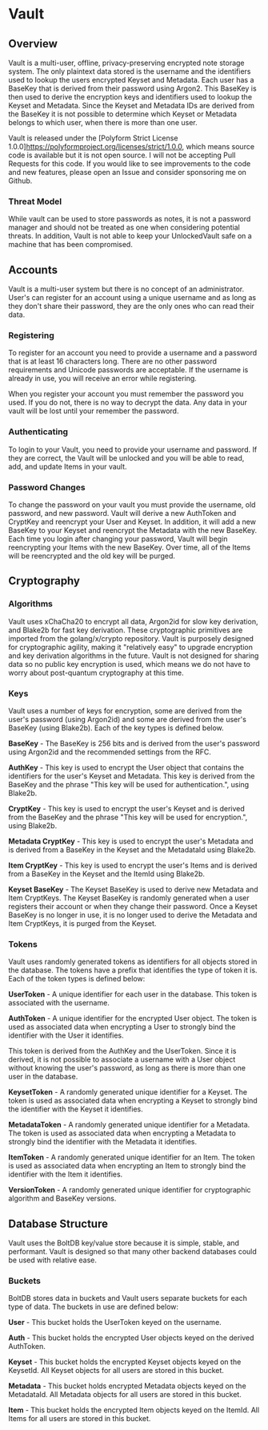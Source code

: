 # Vault

## Overview
Vault is a multi-user, offline, privacy-preserving encrypted note storage system. The only plaintext data stored is the username and the identifiers used to lookup the users encrypted Keyset and Metadata. Each user has a BaseKey that is derived from their password using Argon2. This BaseKey is then used to derive the encryption keys and identifiers used to lookup the Keyset and Metadata. Since the Keyset and Metadata IDs are derived from the BaseKey it is not possible to determine which Keyset or Metadata belongs to which user, when there is more than one user.

Vault is released under the [Polyform Strict License 1.0.0]<https://polyformproject.org/licenses/strict/1.0.0>, which means source code is available but it is not open source. I will not be accepting Pull Requests for this code. If you would like to see improvements to the code and new features, please open an Issue and consider sponsoring me on Github.

### Threat Model
While vault can be used to store passwords as notes, it is not a password manager and should not be treated as one when considering potential threats. In addition, Vault is not able to keep your UnlockedVault safe on a machine that has been compromised.

## Accounts
Vault is a multi-user system but there is no concept of an administrator. User's can register for an account using a unique username and as long as they don't share their password, they are the only ones who can read their data.

### Registering
To register for an account you need to provide a username and a password that is at least 16 characters long. There are no other password requirements and Unicode passwords are acceptable. If the username is already in use, you will receive an error while registering.

When you register your account you must remember the password you used. If you do not, there is no way to decrypt the data. Any data in your vault will be lost until your remember the password.

### Authenticating
To login to your Vault, you need to provide your username and password. If they are correct, the Vault will be unlocked and you will be able to read, add, and update Items in your vault.

### Password Changes
To change the password on your vault you must provide the username, old password, and new password. Vault will derive a new AuthToken and CryptKey and reencrypt your User and Keyset. In addition, it will add a new BaseKey to your Keyset and reencrypt the Metadata with the new BaseKey. Each time you login after changing your password, Vault will begin reencrypting your Items with the new BaseKey. Over time, all of the Items will be reencrypted and the old key will be purged.

## Cryptography
### Algorithms
Vault uses xChaCha20 to encrypt all data, Argon2id for slow key derivation, and Blake2b for fast key derivation. These cryptographic primitives are imported from the golang/x/crypto repository. Vault is purposely designed for cryptographic agility, making it "relatively easy" to upgrade encryption and key derivation algorithms in the future. Vault is not designed for sharing data so no public key encryption is used, which means we do not have to worry about post-quantum cryptography at this time.

### Keys
Vault uses a number of keys for encryption, some are derived from the user's password (using Argon2id) and some are derived from the user's BaseKey (using Blake2b). Each of the key types is defined below.

__BaseKey__ - The BaseKey is 256 bits and is derived from the user's password using Argon2id and the recommended settings from the RFC.

__AuthKey__ - This key is used to encrypt the User object that contains the identifiers for the user's Keyset and Metadata. This key is derived from the BaseKey and the phrase "This key will be used for authentication.", using Blake2b.

__CryptKey__ - This key is used to encrypt the user's Keyset and is derived from the BaseKey and the phrase "This key will be used for encryption.", using Blake2b.

__Metadata CryptKey__ - This key is used to encrypt the user's Metadata and is derived from a BaseKey in the Keyset and the MetadataId using Blake2b.

__Item CryptKey__ - This key is used to encrypt the user's Items and is derived from a BaseKey in the Keyset and the ItemId using Blake2b.

__Keyset BaseKey__ - The Keyset BaseKey is used to derive new Metadata and Item CryptKeys. The Keyset BaseKey is randomly generated when a user registers their account or when they change their password. Once a Keyset BaseKey is no longer in use, it is no longer used to derive the Metadata and Item CryptKeys, it is purged from the Keyset.

### Tokens
Vault uses randomly generated tokens as identifiers for all objects stored in the database. The tokens have a prefix that identifies the type of token it is. Each of the token types is defined below:

__UserToken__ - A unique identifier for each user in the database. This token is associated with the username.

__AuthToken__ - A unique identifier for the encrypted User object. The token is used as associated data when encrypting a User to strongly bind the identifier with the User it identifies.

This token is derived from the AuthKey and the UserToken. Since it is derived, it is not possible to associate a username with a User object without knowing the user's password, as long as there is more than one user in the database.

__KeysetToken__ - A randomly generated unique identifier for a Keyset. The token is used as associated data when encrypting a Keyset to strongly bind the identifier with the Keyset it identifies. 

__MetadataToken__ - A randomly generated unique identifier for a Metadata. The token is used as associated data when encrypting a Metadata to strongly bind the identifier with the Metadata it identifies. 

__ItemToken__ - A randomly generated unique identifier for an Item. The token is used as associated data when encrypting an Item to strongly bind the identifier with the Item it identifies. 

__VersionToken__ - A randomly generated unique identifier for cryptographic algorithm and BaseKey versions.


## Database Structure
Vault uses the BoltDB key/value store because it is simple, stable, and performant. Vault is designed so that many other backend databases could be used with relative ease.

### Buckets
BoltDB stores data in buckets and Vault users separate buckets for each type of data. The buckets in use are defined below:

__User__ - This bucket holds the UserToken keyed on the username.

__Auth__ - This bucket holds the encrypted User objects keyed on the derived AuthToken.

__Keyset__ - This bucket holds the encrypted Keyset objects keyed on the KeysetId. All Keyset objects for all users are stored in this bucket.

__Metadata__ - This bucket holds encrypted Metadata objects keyed on the MetadataId. All Metadata objects for all users are stored in this bucket.

__Item__ - This bucket holds the encrypted Item objects keyed on the ItemId. All Items for all users are stored in this bucket.
